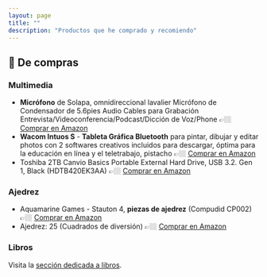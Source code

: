 ```yaml
---
layout: page
title: ""
description: "Productos que he comprado y recomiendo"
---
```


## 🛒 De compras

### Multimedia
- **Micrófono** de Solapa, omnidireccional lavalier Micrófono de Condensador de 5.6pies Audio Cables para Grabación Entrevista/Videoconferencia/Podcast/Dicción de Voz/Phone 👉🏼 [Comprar en Amazon](https://amzn.to/40etbBt)
- **Wacom Intuos S** - **Tableta Gráfica Bluetooth** para pintar, dibujar y editar photos con 2 softwares creativos incluidos para descargar, óptima para la educación en línea y el teletrabajo, pistacho 👉🏼 [Comprar en Amazon](https://amzn.to/3UIfOs1)
- Toshiba 2TB Canvio Basics Portable External Hard Drive, USB 3.2. Gen 1, Black (HDTB420EK3AA) 👉🏼 [Comprar en Amazon](https://amzn.to/3GOpD28)

### Ajedrez
- Aquamarine Games - Stauton 4, **piezas de ajedrez** (Compudid CP002) 👉🏼 [Comprar en Amazon](https://amzn.to/3MMAptq)
- Ajedrez: 25 (Cuadrados de diversión) 👉🏼 [Comprar en Amazon](https://amzn.to/3oN7hZ7)

### Libros
Visita la [sección dedicada a libros](https://www.ebenimeli.org/pages/bookshelf.html).